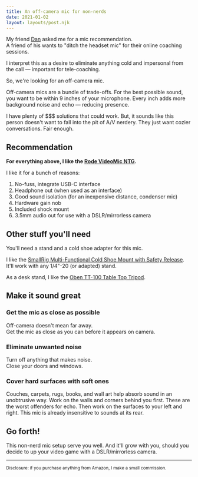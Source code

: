 ```yaml
---
title: An off-camera mic for non-nerds
date: 2021-01-02
layout: layouts/post.njk
---
```


My friend [Dan](https://www.danott.co) asked me for a mic recommendation.  
A friend of his wants to "ditch the headset mic" for their online coaching sessions.

I interpret this as a desire to eliminate anything cold and impersonal from the call — important for tele-coaching.

So, we're looking for an off-camera mic.

Off-camera mics are a bundle of trade-offs. For the best possible sound, you want to be within 9 inches of your microphone. Every inch adds more background noise and echo — reducing presence.

I have plenty of $$$ solutions that could work. But, it sounds like this person doesn't want to fall into the pit of A/V nerdery. They just want cozier conversations. Fair enough.

## Recommendation

**For everything above, I like the [Rode VideoMic NTG](https://www.amazon.com/Rode-VideoMic-Camera-Shotgun-Microphone/dp/B081S9BCHF/ref=sr_1_3?dchild=1&keywords=rode+videomic+ntg&qid=1609624982&sr=8-3).**

I like it for a bunch of reasons:

1. No-fuss, integrate USB-C interface
1. Headphone out (when used as an interface)
1. Good sound isolation (for an inexpensive distance, condenser mic)
1. Hardware gain nob
1. Included shock mount
1. 3.5mm audio out for use with a DSLR/mirrorless camera

## Other stuff you'll need

You'll need a stand and a cold shoe adapter for this mic.

I like the [SmallRig Multi-Functional Cold Shoe Mount with Safety Release](https://amzn.to/3hC2GRL). It'll work with any 1/4"-20 (or adapted) stand.

As a desk stand, I like the [Oben TT-100 Table Top Tripod](https://amzn.to/2LjH9By).

## Make it sound great

### Get the mic as close as possible

Off-camera doesn't mean far away.  
Get the mic as close as you can before it appears on camera.

### Eliminate unwanted noise

Turn off anything that makes noise.  
Close your doors and windows.

### Cover hard surfaces with soft ones

Couches, carpets, rugs, books, and wall art help absorb sound in an unobtrusive way.
Work on the walls and corners behind you first. These are the worst offenders for echo. Then work on the surfaces to your left and right. This mic is already insensitive to sounds at its rear.

## Go forth!

This non-nerd mic setup serve you well.
And it'll grow with you, should you decide to up your video game with a DSLR/mirrorless camera.

---

<small>Disclosure: if you purchase anything from Amazon, I make a small commission.</small>
